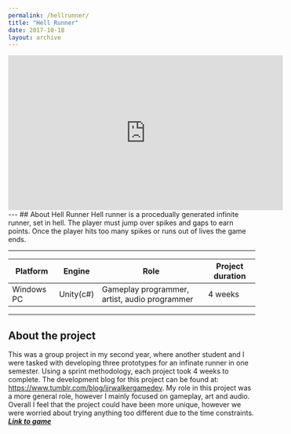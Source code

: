```yaml
---
permalink: /hellrunner/
title: "Hell Runner"
date: 2017-10-18
layout: archive
---
```

<iframe width="560" height="315" src="https://www.youtube.com/embed/g6FlWQevKww" frameborder="0" gesture="media" allow="encrypted-media" allowfullscreen></iframe>
---
## About Hell Runner
Hell runner is a procedually generated infinite runner, set in hell. The player must jump over spikes and gaps to earn points. Once the player hits too many spikes or runs out of lives the game ends.

---

|Platform |Engine |Role |Project duration |
|-----|-----|-----|-----|
|Windows PC|Unity(c#)|Gameplay programmer, artist, audio programmer|4 weeks|

---
## About the project
This was a group project in my second year, where another student and I were tasked with developing three prototypes for an infinate runner in one semester. Using a sprint methodology, each project took 4 weeks to complete. The development blog for this project can be found at: https://www.tumblr.com/blog/jjrwalkergamedev. My role in this project was a more general role, however I mainly focused on gameplay, art and audio. Overall I feel that the project could have been more unique, however we were worried about trying anything too different due to the time constraints.
[**_Link to game_**](https://jjrwalker.github.io/hellrunnergame/)
